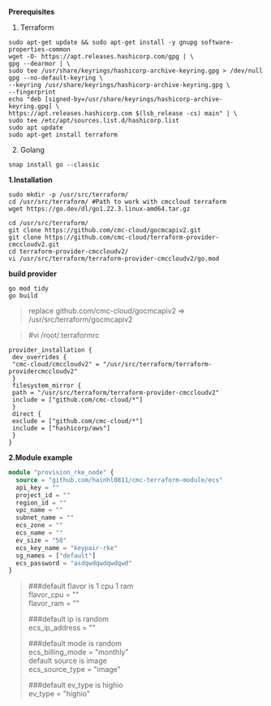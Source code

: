 **Prerequisites**
1. Terraform
```linux
sudo apt-get update && sudo apt-get install -y gnupg software-properties-common
wget -O- https://apt.releases.hashicorp.com/gpg | \
gpg --dearmor | \
sudo tee /usr/share/keyrings/hashicorp-archive-keyring.gpg > /dev/null
gpg --no-default-keyring \
--keyring /usr/share/keyrings/hashicorp-archive-keyring.gpg \
--fingerprint
echo "deb [signed-by=/usr/share/keyrings/hashicorp-archive-keyring.gpg] \
https://apt.releases.hashicorp.com $(lsb_release -cs) main" | \
sudo tee /etc/apt/sources.list.d/hashicorp.list
sudo apt update
sudo apt-get install terraform
```
2. Golang
```linux
snap install go --classic
```
**1.Installation**
```linux
sudo mkdir -p /usr/src/terraform/
cd /usr/src/terraform/ #Path to work with cmccloud terraform
wget https://go.dev/dl/go1.22.3.linux-amd64.tar.gz
```
```linux
cd /usr/src/terraform/
git clone https://github.com/cmc-cloud/gocmcapiv2.git
git clone https://github.com/cmc-cloud/terraform-provider-cmccloudv2.git
cd terraform-provider-cmccloudv2/
vi /usr/src/terraform/terraform-provider-cmccloudv2/go.mod
```
**build provider**
```linux
go mod tidy
go build
```
>replace github.com/cmc-cloud/gocmcapiv2 => /usr/src/terraform/gocmcapiv2

>  #vi /root/.terraformrc

```linux
provider_installation {
 dev_overrides {
 "cmc-cloud/cmccloudv2" = "/usr/src/terraform/terraform-providercmccloudv2"
 }
 filesystem_mirror {
 path = "/usr/src/terraform/terraform-provider-cmccloudv2"
 include = ["github.com/cmc-cloud/*"]
 }
 direct {
 exclude = ["github.com/cmc-cloud/*"]
 include = ["hashicorp/aws"]
 }
}
```
**2.Module example**
```terraform
module "provision_rke_node" {
  source = "github.com/hainhl0811/cmc-terraform-module/ecs"
  api_key = ""
  project_id = ""
  region_id = ""
  vpc_name = ""
  subnet_name = ""
  ecs_zone = ""
  ecs_name = ""
  ev_size = "50"
  ecs_key_name = "keypair-rke"
  sg_names = ["default"]
  ecs_password = "asdqwdqwdqwdqwd"
}
```
>###default flavor is 1 cpu 1 ram  
>flavor_cpu = ""  
>flavor_ram = ""
>
>###default ip is random  
>ecs_ip_address = ""
>
>###default mode is random  
>ecs_billing_mode = "monthly"  
>default source is image  
>ecs_source_type = "image"
>
>###default ev_type is highio  
>ev_type = "highio"  
